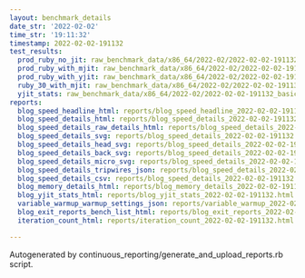 ```yaml
---
layout: benchmark_details
date_str: '2022-02-02'
time_str: '19:11:32'
timestamp: 2022-02-02-191132
test_results:
  prod_ruby_no_jit: raw_benchmark_data/x86_64/2022-02/2022-02-02-191132_basic_benchmark_prod_ruby_no_jit.json
  prod_ruby_with_mjit: raw_benchmark_data/x86_64/2022-02/2022-02-02-191132_basic_benchmark_prod_ruby_with_mjit.json
  prod_ruby_with_yjit: raw_benchmark_data/x86_64/2022-02/2022-02-02-191132_basic_benchmark_prod_ruby_with_yjit.json
  ruby_30_with_mjit: raw_benchmark_data/x86_64/2022-02/2022-02-02-191132_basic_benchmark_ruby_30_with_mjit.json
  yjit_stats: raw_benchmark_data/x86_64/2022-02/2022-02-02-191132_basic_benchmark_yjit_stats.json
reports:
  blog_speed_headline_html: reports/blog_speed_headline_2022-02-02-191132.html
  blog_speed_details_html: reports/blog_speed_details_2022-02-02-191132.html
  blog_speed_details_raw_details_html: reports/blog_speed_details_2022-02-02-191132.raw_details.html
  blog_speed_details_svg: reports/blog_speed_details_2022-02-02-191132.svg
  blog_speed_details_head_svg: reports/blog_speed_details_2022-02-02-191132.head.svg
  blog_speed_details_back_svg: reports/blog_speed_details_2022-02-02-191132.back.svg
  blog_speed_details_micro_svg: reports/blog_speed_details_2022-02-02-191132.micro.svg
  blog_speed_details_tripwires_json: reports/blog_speed_details_2022-02-02-191132.tripwires.json
  blog_speed_details_csv: reports/blog_speed_details_2022-02-02-191132.csv
  blog_memory_details_html: reports/blog_memory_details_2022-02-02-191132.html
  blog_yjit_stats_html: reports/blog_yjit_stats_2022-02-02-191132.html
  variable_warmup_warmup_settings_json: reports/variable_warmup_2022-02-02-191132.warmup_settings.json
  blog_exit_reports_bench_list_html: reports/blog_exit_reports_2022-02-02-191132.bench_list.html
  iteration_count_html: reports/iteration_count_2022-02-02-191132.html

---
```

Autogenerated by continuous_reporting/generate_and_upload_reports.rb script.
